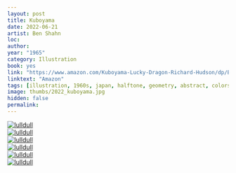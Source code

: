```yaml
---
layout: post
title: Kuboyama
date: 2022-06-21
artist: Ben Shahn
loc: 
author: 
year: "1965"
category: Illustration
book: yes
link: "https://www.amazon.com/Kuboyama-Lucky-Dragon-Richard-Hudson/dp/B0000CN019"
linktext: "Amazon"
tags: [illustration, 1960s, japan, halftone, geometry, abstract, colors]
image: thumbs/2022_kuboyama.jpg
hidden: false
permalink:
---
```





<div class="post_image">
	<a href="{{ site.baseurl }}/images/posts/2022_kuboyama/001.jpg" target="_blank">
	<img src="{{ site.baseurl }}/images/posts/2022_kuboyama/001.jpg" alt="lulldull"></a>
</div>

<div class="post_image">
	<a href="{{ site.baseurl }}/images/posts/2022_kuboyama/002.jpg" target="_blank">
	<img src="{{ site.baseurl }}/images/posts/2022_kuboyama/002.jpg" alt="lulldull"></a>
</div>

<div class="post_image">
	<a href="{{ site.baseurl }}/images/posts/2022_kuboyama/003.jpg" target="_blank">
	<img src="{{ site.baseurl }}/images/posts/2022_kuboyama/003.jpg" alt="lulldull"></a>
</div>

<div class="post_image">
	<a href="{{ site.baseurl }}/images/posts/2022_kuboyama/004.jpg" target="_blank">
	<img src="{{ site.baseurl }}/images/posts/2022_kuboyama/004.jpg" alt="lulldull"></a>
</div>

<div class="post_image">
	<a href="{{ site.baseurl }}/images/posts/2022_kuboyama/005.jpg" target="_blank">
	<img src="{{ site.baseurl }}/images/posts/2022_kuboyama/005.jpg" alt="lulldull"></a>
</div>

<div class="post_image">
	<a href="{{ site.baseurl }}/images/posts/2022_kuboyama/006.jpg" target="_blank">
	<img src="{{ site.baseurl }}/images/posts/2022_kuboyama/006.jpg" alt="lulldull"></a>
</div>